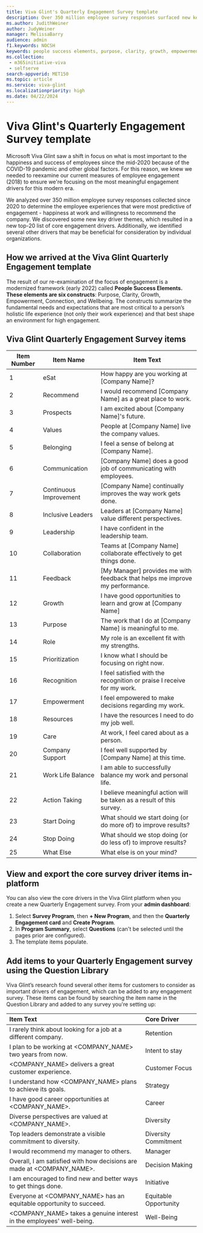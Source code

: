 ```yaml
---
title: Viva Glint's Quarterly Engagement Survey template
description: Over 350 million employee survey responses surfaced new key driver themes resulting in new top-20 core engagement drivers on this template.
ms.author: JudithWeiner
author: JudyWeiner
manager: MelissaBarry
audience: admin
f1.keywords: NOCSH
keywords: people success elements, purpose, clarity, growth, empowerment, connection, wellbeing, cord driver, key driver
ms.collection: 
 - m365initiative-viva
 - selfserve
search-appverid: MET150
ms.topic: article
ms.service: viva-glint
ms.localizationpriority: high
ms.date: 04/22/2024
---
```


# Viva Glint's Quarterly Engagement Survey template

Microsoft Viva Glint saw a shift in focus on what is most important to the happiness and success of employees since the mid-2020 because of the COVID-19 pandemic and other global factors. For this reason, we knew we needed to reexamine our current measures of employee engagement (2018) to ensure we're focusing on the most meaningful engagement drivers for this modern era. 

We analyzed over 350 million employee survey responses collected since 2020 to determine the employee experiences that were most predictive of engagement - happiness at work and willingness to recommend the company. We discovered some new key driver themes, which resulted in a new top-20 list of core engagement drivers. Additionally, we identified several other drivers that may be beneficial for consideration by individual organizations. 

## How we arrived at the Viva Glint Quarterly Engagement template

The result of our re-examination of the focus of engagement is a modernized framework (early 2022) called **People Success Elements. These elements are six constructs**: Purpose, Clarity, Growth, Empowerment, Connection, and Wellbeing. The constructs summarize the fundamental needs and expectations that are most critical to a person’s holistic life experience (not only their work experience) and that best shape an environment for high engagement.

## Viva Glint Quarterly Engagement Survey items

Item Number|Item Name|Item Text|
|--------|---------|--------|
|1|eSat|How happy are you working at [Company Name]?|
|2|Recommend|I would recommend [Company Name] as a great place to work.|
|3|Prospects|I am excited about [Company Name]'s future.|
|4|Values| People at [Company Name] live the company values.|
|5|Belonging|I feel a sense of belong at [Company Name].|
|6|Communication|[Company Name] does a good job of communicating with employees.|
|7|Continuous Improvement|[Company Name] continually improves the way work gets done.|
|8|Inclusive Leaders|Leaders at [Company Name] value different perspectives.|
|9|Leadership|I have confident in the leadership team.|
|10|Collaboration|Teams at [Company Name] collaborate effectively to get things done.
|11|Feedback|[My Manager] provides me with feedback that helps me improve my performance.|
|12|Growth|I have good opportunities to learn and grow at [Company Name]|
|13|Purpose|The work that I do at [Company Name] is meaningful to me.|
|14|Role|My role is an excellent fit with my strengths.|
|15|Prioritization|I know what I should be focusing on right now.|
|16|Recognition|I feel satisfied with the recognition or praise I receive for my work.|
|17|Empowerment|I feel empowered to make decisions regarding my work.|
|18|Resources|I have the resources I need to do my job well.|
|19|Care|At work, I feel cared about as a person.|
|20|Company Support|I feel well supported by [Company Name] at this time.|
|21|Work Life Balance|I am able to successfully balance my work and personal life.|
|22|Action Taking|I believe meaningful action will be taken as a result of this survey.|
|23|Start Doing| What should we start doing (or do more of) to improve results?|
|24|Stop Doing| What should we stop doing (or do less of) to improve results?|
|25|What Else| What else is on your mind?|

## View and export the core survey driver items in-platform

You can also view the core drivers in the Viva Glint platform when you create a new Quarterly Engagement survey. From your **admin dashboard**:

1. Select **Survey Program**, then **+ New Program**, and then the **Quarterly Engagement card** and **Create Program**.
2. In **Program Summary**, select **Questions** (can't be selected until the pages prior are configured).
3. The template items populate.

## Add items to your Quarterly Engagement survey using the Question Library

Viva Glint’s research found several other items for customers to consider as important drivers of engagement, which can be added to any engagement survey. These items can be found by searching the item name in the Question Library and added to any survey you're setting up:

| **Item Text** | **Core Driver** |
|:---|:---|
| I rarely think about looking for a job at a different company. | Retention |
| I plan to be working at <COMPANY_NAME> two years from now. | Intent to stay |
| <COMPANY_NAME> delivers a great customer experience.| Customer Focus |
| I understand how <COMPANY_NAME> plans to achieve its goals. | Strategy |
| I have good career opportunities at <COMPANY_NAME>. | Career |
| Diverse perspectives are valued at <COMPANY_NAME>. | Diversity |
| Top leaders demonstrate a visible commitment to diversity.| Diversity Commitment |
| I would recommend my manager to others. | Manager |
| Overall, I am satisfied with how decisions are made at <COMPANY_NAME>.| Decision Making |
| I am encouraged to find new and better ways to get things done. | Initiative |
| Everyone at <COMPANY_NAME> has an equitable opportunity to succeed. | Equitable Opportunity |
| <COMPANY_NAME> takes a genuine interest in the employees' well-being. | Well-Being |
